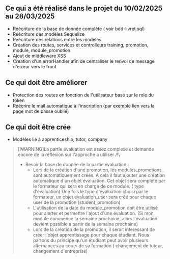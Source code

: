 ## Ce qui a été réalisé dans le projet du 10/02/2025 au 28/03/2025 ##
- Réécriture de la base de donnée complète ( voir bdd-livret.sql)
- Réécriture des modèles Sequelize
- Réécriture des relations entre les modèles
- Création des routes, services et controlleurs training, promotion, module, module_promotion
- Ajout de middleware XSS
- Creation d'un errorHandler afin de centraliser le renvoi de message d'erreur vers le front

## Ce qui doit être améliorer ##

- Protection des routes en fonction de l'utilisateur basé sur le role du token
- Réécrire le mail automatique à l'inscription (par exemple lien vers la page mot de passe oublié)

## Ce qui doit être crée ##

- Modèles lié à apprenticeship, tutor, company 

> [!WARNING]La partie évaluation est assez complexe et demande encore de la réflexion sur l'approche a utiliser /!\ 
> - Revoir la base de donnée de la partie évaluation :
>    * Lors de la création d'une promotion, les modules_promotions sont automatiquement créés. A cela il faut ajouter une création automatique d'un objet évaluation. Cet objet sera complété par le formateur qui sera en charge de ce module. ( type d'évaluation) Une fois le type d'évaluation choisi par le formateur, un objet evaluation_user sera créé pour chaque user de la promotion (student_promotion)
>    * L'utilisation de la date du module_promotion doit être utilisé pour alerter et permettre l'ajout d'une évaluation. (Si mon module commence la semaine prochaine, alors l'évaluation devient possible a partir de la semaine prochaine)
>   * Lors de la création de la promotion, il serait interessant de créer l'objet apprentissage pour chaque étudiant. Nous partons du principe qu'un étudiant peut avoir plusieurs alternances au cours de sa formation ( changement de tuteur, changement d'entreprise)
